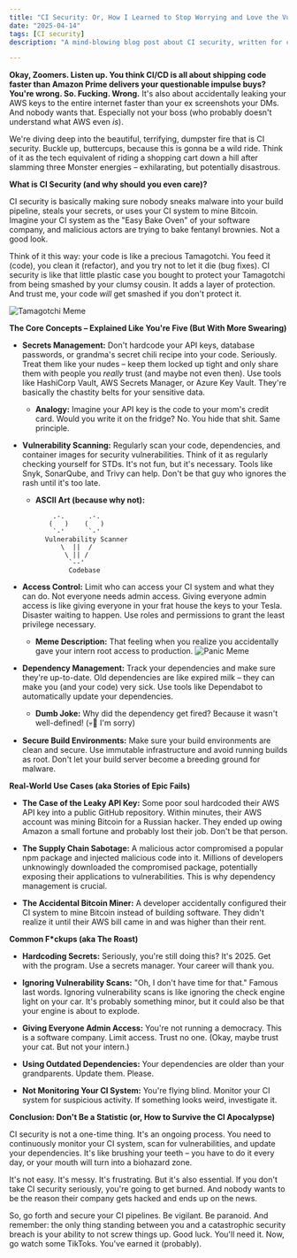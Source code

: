 ```yaml
---
title: "CI Security: Or, How I Learned to Stop Worrying and Love the Vulnerability Scan (💀🙏)"
date: "2025-04-14"
tags: [CI security]
description: "A mind-blowing blog post about CI security, written for chaotic Gen Z engineers. Because, let's face it, you probably think 'security' is just a myth your boomer manager made up."

---
```


**Okay, Zoomers. Listen up. You think CI/CD is all about shipping code faster than Amazon Prime delivers your questionable impulse buys? You're wrong. So. Fucking. Wrong.** It's also about accidentally leaking your AWS keys to the entire internet faster than your ex screenshots your DMs. And nobody wants that. Especially not your boss (who probably doesn't understand what AWS even *is*).

We're diving deep into the beautiful, terrifying, dumpster fire that is CI security. Buckle up, buttercups, because this is gonna be a wild ride. Think of it as the tech equivalent of riding a shopping cart down a hill after slamming three Monster energies – exhilarating, but potentially disastrous.

**What is CI Security (and why should you even care)?**

CI security is basically making sure nobody sneaks malware into your build pipeline, steals your secrets, or uses your CI system to mine Bitcoin. Imagine your CI system as the "Easy Bake Oven" of your software company, and malicious actors are trying to bake fentanyl brownies. Not a good look.

Think of it this way: your code is like a precious Tamagotchi. You feed it (code), you clean it (refactor), and you try not to let it die (bug fixes). CI security is like that little plastic case you bought to protect your Tamagotchi from being smashed by your clumsy cousin. It adds a layer of protection. And trust me, your code *will* get smashed if you don't protect it.

![Tamagotchi Meme](https://i.kym-cdn.com/photos/images/newsfeed/000/991/614/b41.gif)

**The Core Concepts – Explained Like You're Five (But With More Swearing)**

*   **Secrets Management:** Don't hardcode your API keys, database passwords, or grandma's secret chili recipe into your code. Seriously. Treat them like your nudes – keep them locked up tight and only share them with people you *really* trust (and maybe not even then). Use tools like HashiCorp Vault, AWS Secrets Manager, or Azure Key Vault. They're basically the chastity belts for your sensitive data.

    *   **Analogy:** Imagine your API key is the code to your mom's credit card. Would you write it on the fridge? No. You hide that shit. Same principle.

*   **Vulnerability Scanning:** Regularly scan your code, dependencies, and container images for security vulnerabilities. Think of it as regularly checking yourself for STDs. It's not fun, but it's necessary. Tools like Snyk, SonarQube, and Trivy can help. Don't be that guy who ignores the rash until it's too late.

    *   **ASCII Art (because why not):**

```
           .-.      .-.
          (   )    (   )
           `-'      `-'
         Vulnerability Scanner
             \  ||  /
              \ || /
               `--'
               Codebase
```

*   **Access Control:** Limit who can access your CI system and what they can do. Not everyone needs admin access. Giving everyone admin access is like giving everyone in your frat house the keys to your Tesla. Disaster waiting to happen. Use roles and permissions to grant the least privilege necessary.

    *   **Meme Description:** That feeling when you realize you accidentally gave your intern root access to production.
        ![Panic Meme](https://i.imgflip.com/30j3im.jpg)

*   **Dependency Management:** Track your dependencies and make sure they're up-to-date. Old dependencies are like expired milk – they can make you (and your code) very sick. Use tools like Dependabot to automatically update your dependencies.

    *   **Dumb Joke:** Why did the dependency get fired? Because it wasn't well-defined! (💀🙏 I'm sorry)

*   **Secure Build Environments:** Make sure your build environments are clean and secure. Use immutable infrastructure and avoid running builds as root. Don't let your build server become a breeding ground for malware.

**Real-World Use Cases (aka Stories of Epic Fails)**

*   **The Case of the Leaky API Key:** Some poor soul hardcoded their AWS API key into a public GitHub repository. Within minutes, their AWS account was mining Bitcoin for a Russian hacker. They ended up owing Amazon a small fortune and probably lost their job. Don't be that person.

*   **The Supply Chain Sabotage:** A malicious actor compromised a popular npm package and injected malicious code into it. Millions of developers unknowingly downloaded the compromised package, potentially exposing their applications to vulnerabilities. This is why dependency management is crucial.

*   **The Accidental Bitcoin Miner:** A developer accidentally configured their CI system to mine Bitcoin instead of building software. They didn't realize it until their AWS bill came in and was higher than their rent.

**Common F*ckups (aka The Roast)**

*   **Hardcoding Secrets:** Seriously, you're still doing this? It's 2025. Get with the program. Use a secrets manager. Your career will thank you.

*   **Ignoring Vulnerability Scans:** "Oh, I don't have time for that." Famous last words. Ignoring vulnerability scans is like ignoring the check engine light on your car. It's probably something minor, but it could also be that your engine is about to explode.

*   **Giving Everyone Admin Access:** You're not running a democracy. This is a software company. Limit access. Trust no one. (Okay, maybe trust your cat. But not your intern.)

*   **Using Outdated Dependencies:** Your dependencies are older than your grandparents. Update them. Please.

*   **Not Monitoring Your CI System:** You're flying blind. Monitor your CI system for suspicious activity. If something looks weird, investigate it.

**Conclusion: Don't Be a Statistic (or, How to Survive the CI Apocalypse)**

CI security is not a one-time thing. It's an ongoing process. You need to continuously monitor your CI system, scan for vulnerabilities, and update your dependencies. It's like brushing your teeth – you have to do it every day, or your mouth will turn into a biohazard zone.

It's not easy. It's messy. It's frustrating. But it's also essential. If you don't take CI security seriously, you're going to get burned. And nobody wants to be the reason their company gets hacked and ends up on the news.

So, go forth and secure your CI pipelines. Be vigilant. Be paranoid. And remember: the only thing standing between you and a catastrophic security breach is your ability to not screw things up. Good luck. You'll need it. Now, go watch some TikToks. You've earned it (probably).
